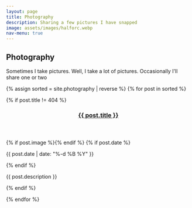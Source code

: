 ```yaml
---
layout: page
title: Photography
description: Sharing a few pictures I have snapped
image: assets/images/halforc.webp
nav-menu: true
---
```


<div id="main" class="alt">
	<section id="pre">
		<h1>Photography</h1>
		<p>Sometimes I take pictures. Well, I take a lot of pictures. Occasionally I'll share one or two</p>
	</section>
    <section id="one">
        {% assign sorted = site.photography | reverse %}
        {% for post in sorted %}
            <p >
	          {% if post.title != 404 %}
	            <header class="major">
	              <h3><a href="{{ post.url | relative_url }}" class="link">{{ post.title }}</a></h3>
	            </header>
	            {% if post.image %}<span class="image left"><img src="{{ site.baseurl }}/{{ post.image }}" alt="" /></span>{% endif %}
	            {% if post.date %}<p>{{ post.date | date: "%-d %B %Y" }}</p>{% endif %}
	            <p>{{ post.description }}</p>
	          {% endif %}
            </p>
        {% endfor %}
    </section>	
</div>
<div style="clear:both"></div>